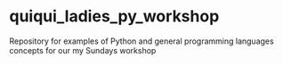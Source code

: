 # quiqui_ladies_py_workshop
Repository for examples of Python and general programming languages concepts for our my Sundays workshop

